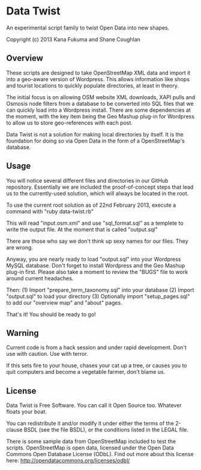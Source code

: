 Data Twist
==========

An experimental script family to twist Open Data into new shapes.

Copyright (c) 2013 Kana Fukuma and Shane Coughlan

Overview
--------

These scripts are designed to take OpenStreetMap XML data and import it
into a geo-aware version of Wordpress. This allows information like shops
and tourist locations to quickly populate directories, at least in
theory.

The initial focus is on allowing OSM website XML downloads, XAPI pulls and
Osmosis node filters from a database to be converted into SQL files that we can
quickly load into a Wordpress install. There are some dependencies at the
moment, with the key item being the Geo Mashup plug-in for Wordpress to allow
us to store geo-references with each post.

Data Twist is not a solution for making local directories by itself. It is the
foundation for doing so via Open Data in the form of a OpenStreetMap's
database.

Usage
-----

You will notice several different files and directories in our GitHub
repository. Essentially we are included the proof-of-concept steps that lead
us to the currently-used solution, which will always be located in the root.

To use the current root solution as of 22nd February 2013, execute a command
with "ruby data-twist.rb"

This will read "input.osm.xml" and use "sql_format.sql" as a templete to
write the output file. At the moment that is called "output.sql"

There are those who say we don't think up sexy names for our files. They are
wrong.

Anyway, you are nearly ready to load "output.sql" into your Wordpress MySQL
database. Don't forget to install Wordpress and the Geo Mashup plug-in first.
Please also take a moment to review the "BUGS" file to work around current
headaches.

Then:
(1) Import "prepare_term_taxonomy.sql" into your database
(2) Import "output.sql" to load your directory
(3) Optionally import "setup_pages.sql" to add our "overview map" and "about"
pages.

That's it! You should be ready to go!

Warning
-------

Current code is from a hack session and under rapid development.
Don't use with caution. Use with terror.

If this sets fire to your house, chases your cat up a tree, or causes you to
quit computers and become a vegetable farmer, don't blame us.

License
-------

Data Twist is Free Software. You can call it Open Source too. Whatever floats
your boat.

You can redistribute it and/or modify it under either the terms of the
2-clause BSDL (see the file BSDL), or the conditions listed in the LEGAL
file.

There is some sample data from OpenStreetMap included to test the scripts.
OpenStreetMap is open data, licensed under the Open Data Commons Open
Database License (ODbL). Find out more about this license here:
http://opendatacommons.org/licenses/odbl/